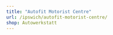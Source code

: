 ```yaml
---
title: "Autofit Motorist Centre"
url: /ipswich/autofit-motorist-centre/
shop: Autowerkstatt
---
```

